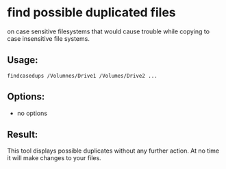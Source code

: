 
# find possible duplicated files

on case sensitive filesystems that would cause trouble while copying to case insensitive file systems.

## Usage:

```
findcasedups /Volumnes/Drive1 /Volumes/Drive2 ...
```

## Options:

- no options

## Result:

This tool displays possible duplicates without any further action. At no time it will make changes to your files.

